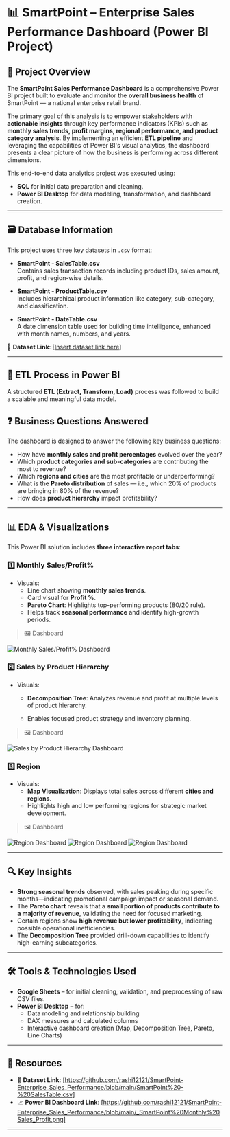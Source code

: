 # 📊 SmartPoint – Enterprise Sales Performance Dashboard (Power BI Project)

## 🧠 Project Overview

The **SmartPoint Sales Performance Dashboard** is a comprehensive Power BI project built to evaluate and monitor the **overall business health** of SmartPoint — a national enterprise retail brand.

The primary goal of this analysis is to empower stakeholders with **actionable insights** through key performance indicators (KPIs) such as **monthly sales trends, profit margins, regional performance, and product category analysis**. By implementing an efficient **ETL pipeline** and leveraging the capabilities of Power BI's visual analytics, the dashboard presents a clear picture of how the business is performing across different dimensions.

This end-to-end data analytics project was executed using:
- **SQL** for initial data preparation and cleaning.
- **Power BI Desktop** for data modeling, transformation, and dashboard creation.

---

## 🗃️ Database Information

This project uses three key datasets in `.csv` format:

- **SmartPoint - SalesTable.csv**  
  Contains sales transaction records including product IDs, sales amount, profit, and region-wise details.

- **SmartPoint - ProductTable.csv**  
  Includes hierarchical product information like category, sub-category, and classification.

- **SmartPoint - DateTable.csv**  
  A date dimension table used for building time intelligence, enhanced with month names, numbers, and years.

📁 **Dataset Link**: [[Insert dataset link here](https://github.com/rashi12121/SmartPoint-Enterprise_Sales_Performance/blob/main/SmartPoint%20-%20SalesTable.csv)]

---

## 🔄 ETL Process in Power BI

A structured **ETL (Extract, Transform, Load)** process was followed to build a scalable and meaningful data model.



## ❓ Business Questions Answered

The dashboard is designed to answer the following key business questions:

- How have **monthly sales and profit percentages** evolved over the year?
- Which **product categories and sub-categories** are contributing the most to revenue?
- Which **regions and cities** are the most profitable or underperforming?
- What is the **Pareto distribution** of sales — i.e., which 20% of products are bringing in 80% of the revenue?
- How does **product hierarchy** impact profitability?

---

## 📊 EDA & Visualizations

This Power BI solution includes **three interactive report tabs**:

### 1️⃣ Monthly Sales/Profit%
- Visuals:
  - Line chart showing **monthly sales trends**.
  - Card visual for **Profit %**.
  - **Pareto Chart**: Highlights top-performing products (80/20 rule).
  - Helps track **seasonal performance** and identify high-growth periods.
> 🖼️ Dashboard

![Monthly Sales/Profit% Dashboard](https://github.com/rashi12121/SmartPoint-Enterprise_Sales_Performance/blob/main/_SmartPoint%20Monthly%20Sales_Profit.png)

### 2️⃣ Sales by Product Hierarchy
- Visuals:
  - **Decomposition Tree**: Analyzes revenue and profit at multiple levels of product hierarchy.

  - Enables focused product strategy and inventory planning.
> 🖼️ Dashboard

![Sales by Product Hierarchy Dashboard](https://github.com/rashi12121/SmartPoint-Enterprise_Sales_Performance/blob/main/_SmartPoint%20Sales%20by%20Product%20Hierarchy.png)

### 3️⃣ Region
- Visuals:
  - **Map Visualization**: Displays total sales across different **cities and regions**.
  - Highlights high and low performing regions for strategic market development.

> 🖼️ Dashboard

![Region Dashboard](https://github.com/rashi12121/SmartPoint-Enterprise_Sales_Performance/blob/main/_Smartpoint%20Region-wise%20Sales1.png)
![Region Dashboard](https://github.com/rashi12121/SmartPoint-Enterprise_Sales_Performance/blob/main/_Smartpoint%20Region-wise%20Sales2.png)
![Region Dashboard](https://github.com/rashi12121/SmartPoint-Enterprise_Sales_Performance/blob/main/_Smartpoint%20Region-wise%20Sales3.png)


---

## 🔍 Key Insights

- **Strong seasonal trends** observed, with sales peaking during specific months—indicating promotional campaign impact or seasonal demand.
- The **Pareto chart** reveals that a **small portion of products contribute to a majority of revenue**, validating the need for focused marketing.
- Certain regions show **high revenue but lower profitability**, indicating possible operational inefficiencies.
- The **Decomposition Tree** provided drill-down capabilities to identify high-earning subcategories.

---

## 🛠️ Tools & Technologies Used

- **Google Sheets** – for initial cleaning, validation, and preprocessing of raw CSV files.
- **Power BI Desktop** – for:
  - Data modeling and relationship building
  - DAX measures and calculated columns
  - Interactive dashboard creation (Map, Decomposition Tree, Pareto, Line Charts)

---

## 📎 Resources

- 📁 **Dataset Link**: [https://github.com/rashi12121/SmartPoint-Enterprise_Sales_Performance/blob/main/SmartPoint%20-%20SalesTable.csv]  
- 📈 **Power BI Dashboard Link**: [https://github.com/rashi12121/SmartPoint-Enterprise_Sales_Performance/blob/main/_SmartPoint%20Monthly%20Sales_Profit.png]

---


